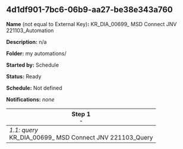 ## 4d1df901-7bc6-06b9-aa27-be38e343a760

**Name** (not equal to External Key)**:** KR_DIA_00699_ MSD Connect JNV 221103_Automation

**Description:** n/a

**Folder:** my automations/

**Started by:** Schedule

**Status:** Ready

**Schedule:** Not defined

**Notifications:** _none_


| Step 1<br>_<small>-</small>_ |
| --- |
| _1.1: query_<br>KR_DIA_00699_ MSD Connect JNV 221103_Query |
